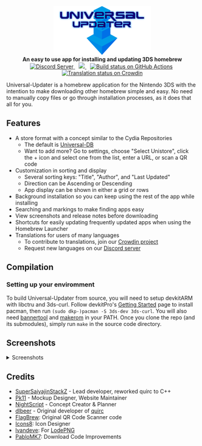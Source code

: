 <p align="center">
	<a href="https://universal-team.net/projects/universal-updater.html"><img src="https://github.com/Universal-Team/Universal-Updater/blob/master/app/banner.png"></a><br>
	<b>An easy to use app for installing and updating 3DS homebrew</b><br>
	<a href="https://universal-team.net/discord" style="padding-right: 5px;">
		<img src="https://img.shields.io/badge/Discord%20Server-%23universal--updater-green.svg" alt="Discord Server">
	</a>
	<a href="https://gbatemp.net/threads/release-universal-updater-a-universally-good-updater.551824/" style="padding-left: 5px; padding-right: 5px;">
		<img src="https://img.shields.io/badge/GBAtemp-thread-blue.svg" height="20">
	</a>
	<a href="https://github.com/Universal-Team/Universal-Updater/actions?query=workflow%3A%22Build+Universal-Updater%22" style="padding-left: 5px; padding-right: 5px;">
		<img src="https://github.com/Universal-Team/Universal-Updater/workflows/Build%20Universal-Updater/badge.svg" height="20" alt="Build status on GitHub Actions">
	</a>
	<a title="Crowdin" target="_blank" href="https://crowdin.com/project/universal-updater"><img src="https://badges.crowdin.net/universal-updater/localized.svg" alt="Translation status on Crowdin"></a>
</p>

Universal-Updater is a homebrew application for the Nintendo 3DS with the intention to make downloading other homebrew simple and easy. No need to manually copy files or go through installation processes, as it does that all for you.

## Features

- A store format with a concept similar to the Cydia Repositories
   - The default is [Universal-DB](https://db.universal-team.net)
   - Want to add more? Go to settings, choose "Select Unistore", click the + icon and select one from the list, enter a URL, or scan a QR code
- Customization in sorting and display
   - Several sorting keys: "Title", "Author", and "Last Updated"
   - Direction can be Ascending or Descending
   - App display can be shown in either a grid or rows
- Background installation so you can keep using the rest of the app while installing
- Searching and markings to make finding apps easy
- View screenshots and release notes before downloading
- Shortcuts for easily updating frequently updated apps when using the Homebrew Launcher
- Translations for users of many languages
   - To contribute to translations, join our [Crowdin project](https://crwd.in/universal-updater)
   - Request new languages on our [Discord server](https://universal-team.net/discord)


## Compilation
### Setting up your enviromment

To build Universal-Updater from source, you will need to setup devkitARM with libctru and 3ds-curl. Follow devkitPro's [Getting Started](https://devkitpro.org/wiki/Getting_Started) page to install pacman, then run `(sudo dkp-)pacman -S 3ds-dev 3ds-curl`. You will also need [bannertool](https://github.com/Steveice10/bannertool/releases/latest) and [makerom](https://github.com/profi200/Project_CTR/releases/latest) in your PATH. Once you clone the repo (and its submodules), simply run `make` in the source code directory.

## Screenshots

<details><summary>Screenshots</summary>

![](https://db.universal-team.net/assets/images/screenshots/universal-updater/entry-info.png) ![](https://db.universal-team.net/assets/images/screenshots/universal-updater/download-list.png)
![](https://db.universal-team.net/assets/images/screenshots/universal-updater/queue-menu.png) ![](https://db.universal-team.net/assets/images/screenshots/universal-updater/search-menu.png)
![](https://db.universal-team.net/assets/images/screenshots/universal-updater/sort-menu.png) ![](https://db.universal-team.net/assets/images/screenshots/universal-updater/settings-menu.png)
![](https://db.universal-team.net/assets/images/screenshots/universal-updater/mark-menu.png) ![](https://db.universal-team.net/assets/images/screenshots/universal-updater/screenshot.png)
![](https://db.universal-team.net/assets/images/screenshots/universal-updater/release-notes.png) ![](https://db.universal-team.net/assets/images/screenshots/universal-updater/list-style.png)
![](https://db.universal-team.net/assets/images/screenshots/universal-updater/language-selection.png) ![](https://db.universal-team.net/assets/images/screenshots/universal-updater/store-selection.png)
![](https://db.universal-team.net/assets/images/screenshots/universal-updater/recommended-unistores.png) ![](https://db.universal-team.net/assets/images/screenshots/universal-updater/auto-update-settings.png)
![](https://db.universal-team.net/assets/images/screenshots/universal-updater/gui-settings.png) ![](https://db.universal-team.net/assets/images/screenshots/universal-updater/directory-settings.png)
![](https://db.universal-team.net/assets/images/screenshots/universal-updater/directory-selection.png) ![](https://db.universal-team.net/assets/images/screenshots/universal-updater/credits.png)

</details>

## Credits

- [SuperSaiyajinStackZ](https://github.com/SuperSaiyajinStackZ) - Lead developer, reworked quirc to C++
- [Pk11](https://github.com/Epicpkmn11) - Mockup Designer, Website Maintainer
- [NightScript](https://github.com/NightYoshi370) - Concept Creator & Planner
- [dlbeer](https://github.com/dlbeer) - Original developer of [quirc](https://github.com/dlbeer/quirc)
- [FlagBrew](https://github.com/FlagBrew): Original QR Code Scanner code
- [Icons8](https://icons8.com/): Icon Designer
- [lvandeve](https://github.com/lvandeve): For [LodePNG](https://github.com/lvandeve/lodepng)
- [PabloMK7](https://github.com/mariohackandglitch): Download Code Improvements
